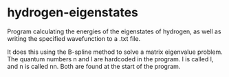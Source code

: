 # hydrogen-eigenstates
Program calculating the energies of the eigenstates of hydrogen, as well as writing the specified wavefunction to a .txt file.

It does this using the B-spline method to solve a matrix eigenvalue problem. The quantum numbers n and l are hardcoded in the program.
l is called l, and n is called nn. Both are found at the start of the program.
